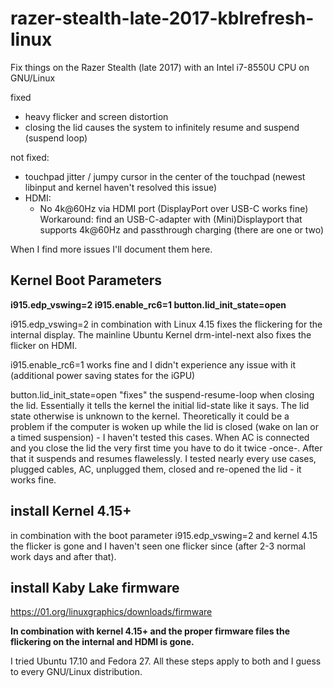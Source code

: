 # razer-stealth-late-2017-kblrefresh-linux
Fix things on the Razer Stealth (late 2017) with an Intel i7-8550U CPU on GNU/Linux

fixed
- heavy flicker and screen distortion
- closing the lid causes the system to infinitely resume and suspend (suspend loop)

not fixed:
- touchpad jitter / jumpy cursor in the center of the touchpad (newest libinput and kernel haven't resolved this issue)
- HDMI:
  - No 4k@60Hz via HDMI port (DisplayPort over USB-C works fine)
  Workaround: find an USB-C-adapter with (Mini)Displayport that supports 4k@60Hz and passthrough charging (there are one or two)
  
When I find more issues I'll document them here.

## Kernel Boot Parameters
**i915.edp_vswing=2 i915.enable_rc6=1 button.lid_init_state=open**

i915.edp_vswing=2 in combination with Linux 4.15 fixes the flickering for the internal display. The mainline Ubuntu Kernel drm-intel-next also fixes the flicker on HDMI.

i915.enable_rc6=1 works fine and I didn't experience any issue with it (additional power saving states for the iGPU)

button.lid_init_state=open "fixes" the suspend-resume-loop when closing the lid. Essentially it tells the kernel the initial lid-state like it says. The lid state otherwise is unknown to the kernel. Theoretically it could be a problem if the computer is woken up while the lid is closed (wake on lan or a timed suspension) - I haven't tested this cases.
When AC is connected and you close the lid the very first time you have to do it twice -once-. After that it suspends and resumes flawelessly. I tested nearly every use cases, plugged cables, AC, unplugged them, closed and re-opened the lid - it works fine.

## install Kernel 4.15+
in combination with the boot parameter i915.edp_vswing=2 and kernel 4.15 the flicker is gone and I haven't seen one flicker since (after 2-3 normal work days and after that).

## install Kaby Lake firmware
https://01.org/linuxgraphics/downloads/firmware

**In combination with kernel 4.15+ and the proper firmware files the flickering on the internal and HDMI is gone.**

I tried Ubuntu 17.10 and Fedora 27. All these steps apply to both and I guess to every GNU/Linux distribution.
